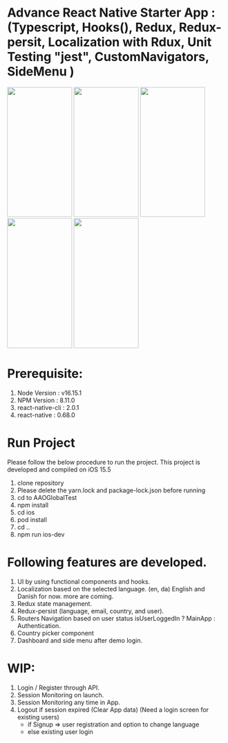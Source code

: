 # Advance React Native Starter App : (Typescript, Hooks(), Redux, Redux-persit, Localization with Rdux, Unit Testing "jest", CustomNavigators, SideMenu )
<div>
<img src="https://user-images.githubusercontent.com/46451157/174149928-1955bc64-a381-4e69-985c-f226e6cf6a6b.png" width="150" height="300"/>
<img src="https://user-images.githubusercontent.com/46451157/174149984-ca3c39b3-36c3-4112-8053-0760fec1640c.png" width="150" height="300"/>
<img src="https://user-images.githubusercontent.com/46451157/174150090-255abf57-c166-4f5c-a5df-36446c06e780.png" width="150" height="300"/>
<img src="https://user-images.githubusercontent.com/46451157/174150111-e4aa49e4-978c-4046-abbf-b3239db79379.png" width="150" height="300"/>
<img src="https://user-images.githubusercontent.com/46451157/174150131-04f59b3a-04fd-4b10-ade6-a15146bc4e4b.png" width="150" height="300"/>
</dive>

# Prerequisite: 
1) Node Version : v16.15.1
2) NPM Version : 8.11.0
3) react-native-cli : 2.0.1
4) react-native : 0.68.0

# Run Project
Please follow the below procedure to run the project. 
This project is developed and compiled on iOS 15.5

1) clone repository
2) Please delete the yarn.lock and package-lock.json before running
3) cd to AAOGlobalTest
4) npm install
5) cd ios
6) pod install
7) cd ..
8) npm run ios-dev

# Following features are developed.
1) UI by using functional components and hooks.
2) Localization based on the selected language. (en, da) English and Danish for now. more are coming.
3) Redux state management.
4) Redux-persist (language, email, country, and user).
5) Routers Navigation based on user status isUserLoggedIn ? MainApp : Authentication.
6) Country picker component
7) Dashboard and side menu after demo login.


# WIP: 
1) Login / Register through API. 
2) Session Monitoring on launch. 
3) Session Monitoring any time in App.
4) Logout if session expired (Clear App data) (Need a login screen for existing users)        
   * if Signup => user registration and option to change language        
   * else existing user login

